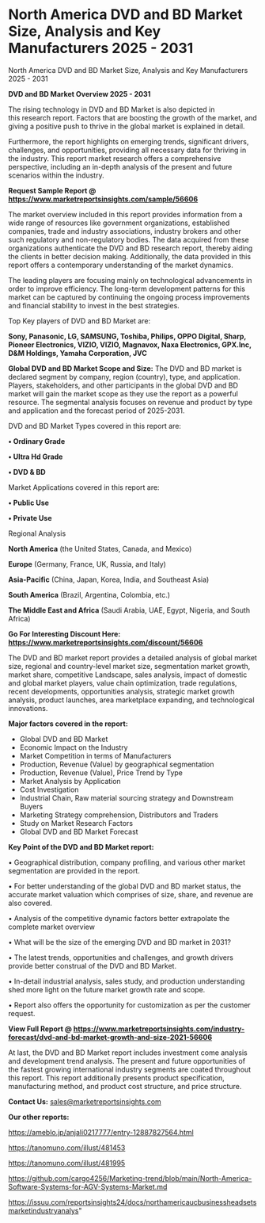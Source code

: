 # North America DVD and BD Market Size, Analysis and Key Manufacturers 2025 - 2031
North America DVD and BD Market Size, Analysis and Key Manufacturers 2025 - 2031

<Strong> DVD and BD Market Overview 2025 - 2031</strong>

The rising technology in DVD and BD Market is also depicted in this research report. Factors that are boosting the growth of the market, and giving a positive push to thrive in the global market is explained in detail.

Furthermore, the report highlights on emerging trends, significant drivers, challenges, and opportunities, providing all necessary data for thriving in the industry. This report market research offers a comprehensive perspective, including an in-depth analysis of the present and future scenarios within the industry.

<strong>Request Sample Report @ <a href=https://www.marketreportsinsights.com/sample/56606>https://www.marketreportsinsights.com/sample/56606</a></strong>

The market overview included in this report provides information from a wide range of resources like government organizations, established companies, trade and industry associations, industry brokers and other such regulatory and non-regulatory bodies. The data acquired from these organizations authenticate the DVD and BD research report, thereby aiding the clients in better decision making. Additionally, the data provided in this report offers a contemporary understanding of the market dynamics.

The leading players are focusing mainly on technological advancements in order to improve efficiency. The long-term development patterns for this market can be captured by continuing the ongoing process improvements and financial stability to invest in the best strategies.

Top Key players of DVD and BD Market are:

<strong>Sony, Panasonic, LG, SAMSUNG, Toshiba, Philips, OPPO Digital, Sharp, Pioneer Electronics, VIZIO, VIZIO, Magnavox, Naxa Electronics, GPX.Inc, D&M Holdings, Yamaha Corporation, JVC</strong>

<strong><b>Global DVD and BD Market Scope and Size:</b></strong>
The DVD and BD market is declared segment by company, region (country), type, and application. Players, stakeholders, and other participants in the global DVD and BD market will gain the market scope as they use the report as a powerful resource. The segmental analysis focuses on revenue and product by type and application and the forecast period of 2025-2031.

DVD and BD Market Types covered in this report are:

<strong>• Ordinary Grade

• Ultra Hd Grade

• DVD & BD</strong>

Market Applications covered in this report are:

<strong>• Public Use

• Private Use</strong> 

Regional Analysis

<strong>North America</strong> (the United States, Canada, and Mexico)

<strong>Europe</strong> (Germany, France, UK, Russia, and Italy)

<strong>Asia-Pacific</strong> (China, Japan, Korea, India, and Southeast Asia)

<strong>South America</strong> (Brazil, Argentina, Colombia, etc.)

<strong>The Middle East and Africa</strong> (Saudi Arabia, UAE, Egypt, Nigeria, and South Africa)

<strong>Go For Interesting Discount Here: <a href=https://www.marketreportsinsights.com/discount/56606>https://www.marketreportsinsights.com/discount/56606</a></strong>

The DVD and BD market report provides a detailed analysis of global market size, regional and country-level market size, segmentation market growth, market share, competitive Landscape, sales analysis, impact of domestic and global market players, value chain optimization, trade regulations, recent developments, opportunities analysis, strategic market growth analysis, product launches, area marketplace expanding, and technological innovations.

<strong><b>Major factors covered in the report:</b></strong>
<ul>
  <li>Global DVD and BD Market </li>
  <li>Economic Impact on the Industry</li>
  <li>Market Competition in terms of Manufacturers</li>
  <li>Production, Revenue (Value) by geographical segmentation</li>
  <li>Production, Revenue (Value), Price Trend by Type</li>
  <li>Market Analysis by Application</li>
  <li>Cost Investigation</li>
  <li>Industrial Chain, Raw material sourcing strategy and Downstream Buyers</li>
  <li>Marketing Strategy comprehension, Distributors and Traders</li>
  <li>Study on Market Research Factors</li>
  <li>Global DVD and BD Market Forecast</li>
</ul>

<strong><b>Key Point of the DVD and BD Market report:</b></strong>

• Geographical distribution, company profiling, and various other market segmentation are provided in the report.

• For better understanding of the global DVD and BD market status, the accurate market valuation which comprises of size, share, and revenue are also covered.

• Analysis of the competitive dynamic factors better extrapolate the complete market overview

• What will be the size of the emerging DVD and BD market in 2031?

• The latest trends, opportunities and challenges, and growth drivers provide better construal of the DVD and BD Market.

• In-detail industrial analysis, sales study, and production understanding shed more light on the future market growth rate and scope.

• Report also offers the opportunity for customization as per the customer request.

<strong><b>View Full Report @ <a href=https://www.marketreportsinsights.com/industry-forecast/dvd-and-bd-market-growth-and-size-2021-56606>https://www.marketreportsinsights.com/industry-forecast/dvd-and-bd-market-growth-and-size-2021-56606</a></b></strong>


At last, the DVD and BD Market report includes investment come analysis and development trend analysis. The present and future opportunities of the fastest growing international industry segments are coated throughout this report. This report additionally presents product specification, manufacturing method, and product cost structure, and price structure.

<strong>Contact Us:</strong>
sales@marketreportsinsights.com

<strong>Our other reports:</strong>

<a href=https://ameblo.jp/anjali0217777/entry-12887827564.html>https://ameblo.jp/anjali0217777/entry-12887827564.html</a>

<a href=https://tanomuno.com/illust/481453>https://tanomuno.com/illust/481453</a>

<a href=https://tanomuno.com/illust/481995>https://tanomuno.com/illust/481995</a>

<a href=https://github.com/cargo4256/Marketing-trend/blob/main/North-America-Software-Systems-for-AGV-Systems-Market.md>https://github.com/cargo4256/Marketing-trend/blob/main/North-America-Software-Systems-for-AGV-Systems-Market.md</a>

<a href=https://issuu.com/reportsinsights24/docs/northamericaucbusinessheadsetsmarketindustryanalys>https://issuu.com/reportsinsights24/docs/northamericaucbusinessheadsetsmarketindustryanalys</a>"
